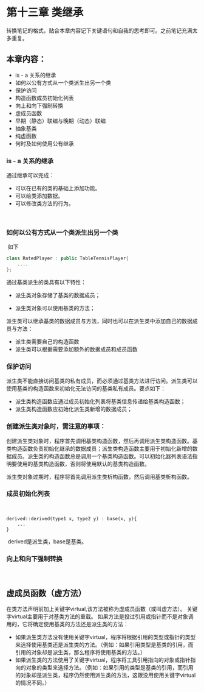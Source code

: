 # 第十三章	类继承



​	转换笔记的格式，贴合本章内容记下关键语句和自我的思考即可。之前笔记充满太多重复。

## 本章内容：

- is - a 关系的继承
- 如何以公有方式从一个类派生出另一个类
- 保护访问
- 构造函数成员初始化列表
- 向上和向下强制转换
- 虚成员函数
- 早期（静态）联编与晚期（动态）联编
- 抽象基类
- 纯虚函数
- 何时及如何使用公有继承

### is - a 关系的继承

通过继承可以完成：

- 可以在已有的类的基础上添加功能。
- 可以给类添加数据。
- 可以修改类方法的行为。

​	

### 如何以公有方式从一个类派生出另一个类

​	如下

```C++
class RatedPlayer : public TableTennisPlayer{
	....
}; 
```

通过基类派生的类具有以下特性：

- 派生类对象存储了基类的数据成员；

- 派生类对象可以使用基类的方法；

  

​	派生类可以继承基类的数据成员与方法，同时也可以在派生类中添加自己的数据成员与方法：

- 派生类需要自己的构造函数
- 派生类可以根据需要添加额外的数据成员和成员函数

### 	保护访问

​	派生类不能直接访问基类的私有成员，而必须通过基类方法进行访问。派生类可以使用基类的构造函数来初始化无法访问的基类私有成员。要点如下：

- 派生类构造函数应通过成员初始化列表将基类信息传递给基类构造函数；
- 派生类构造函数应初始化派生类新增的数据成员；

### 创建派生类对象时，需注意的事项：

​	创建派生类对象时，程序首先调用基类构造函数，然后再调用派生类构造函数。基类构造函数负责初始化继承的数据成员；派生类构造函数主要用于初始化新增的数据成员。派生类的构造函数总是调用一个基类构造函数。可以初始化器列表语法指明要使用的基类构造函数，否则将使用默认的基类构造函数。

​	派生类对象过期时，程序将首先调用派生类析构函数，然后调用基类析构函数。

### 成员初始化列表

​	 

```
derived::derived(type1 x, type2 y) : base(x, y){
	...
}
```

​	derived是派生类，base是基类。



### 向上和向下强制转换

​	

## 虚成员函数（虚方法）

​	在类方法声明前加上关键字virtual,该方法被称为虚成员函数（或叫虚方法）。
​	关键字virtual主要用于对基类方法的重载。
​	如果方法是投过引用或指针而不是对象调用的，它将确定使用基类的方法还是派生类的方法：

- 如果派生类方法没有使用关键字virtual，程序将根据引用的类型或指针的类型来选择使用基类还是派生类的方法。（例如：如果引用类型是基类的引用，而引用的对象却是派生类，那么程序将使用基类的方法。）
- 如果派生类的方法使用了关键字virtual，程序将工具引用指向的对象或指针指向的对象的类型来选择方法。（例如：如果引用的类型是基类的引用，而引用的对象却是派生类，程序仍然使用派生类的方法，这跟没用使用关键字virtual的情况不同。）

​	
